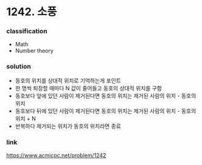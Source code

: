 # 1242. 소풍

### classification
* Math
* Number theory

### solution
* 동호의 위치를 상대적 위치로 기억하는게 포인트
* 한 명씩 퇴장할 때마다 N 값이 줄어들고 동호의 상대적 위치를 구함
* 동호보다 앞에 있던 사람이 제거된다면 동호의 위치는 제거된 사람의 위치 - 동호의 위치
* 동호보다 뒤에 있던 사람이 제거된다면 동호의 위치는 제거된 사람의 위치 - 동호의 위치 + N
* 반복하다 제거되는 위치가 동호의 위치라면 종료

### link
https://www.acmicpc.net/problem/1242